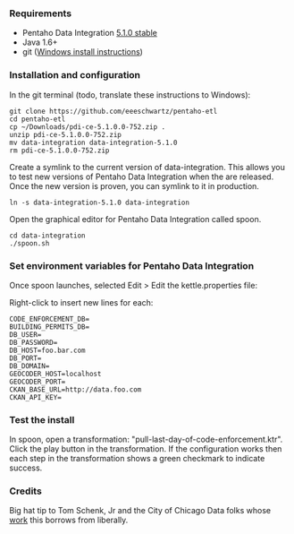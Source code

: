 ### Requirements

* Pentaho Data Integration [5.1.0 stable](http://sourceforge.net/projects/pentaho/files/Data%20Integration/5.1/pdi-ce-5.1.0.0-752.zip/download)
* Java 1.6+
* git ([Windows install instructions](http://www.google.com/url?q=http%3A%2F%2Fmsysgit.github.io%2F&sa=D&sntz=1&usg=AFQjCNH_WuJHsz90vgCYyjsBf4Jy_hYSfA))

### Installation and configuration

In the git terminal (todo, translate these instructions to Windows):

```
git clone https://github.com/eeeschwartz/pentaho-etl
cd pentaho-etl
cp ~/Downloads/pdi-ce-5.1.0.0-752.zip .
unzip pdi-ce-5.1.0.0-752.zip
mv data-integration data-integration-5.1.0
rm pdi-ce-5.1.0.0-752.zip
```

Create a symlink to the current version of data-integration. This allows you to test new versions of Pentaho Data Integration when the are released. Once the new version is proven, you can symlink to it in production.

```
ln -s data-integration-5.1.0 data-integration
```

Open the graphical editor for Pentaho Data Integration called spoon.

```
cd data-integration
./spoon.sh
```

### Set environment variables for Pentaho Data Integration

Once spoon launches, selected Edit > Edit the kettle.properties file:

Right-click to insert new lines for each:

```
CODE_ENFORCEMENT_DB=
BUILDING_PERMITS_DB=
DB_USER=
DB_PASSWORD=
DB_HOST=foo.bar.com
DB_PORT=
DB_DOMAIN=
GEOCODER_HOST=localhost
GEOCODER_PORT=
CKAN_BASE_URL=http://data.foo.com
CKAN_API_KEY=
```

### Test the install

In spoon, open a transformation: "pull-last-day-of-code-enforcement.ktr". Click the play button in the transformation. If the configuration works then each step in the transformation shows a green checkmark to indicate success.

### Credits

Big hat tip to Tom Schenk, Jr and the City of Chicago Data folks whose [work](https://github.com/Chicago/open-data-etl-utility-kit) this borrows from liberally.

